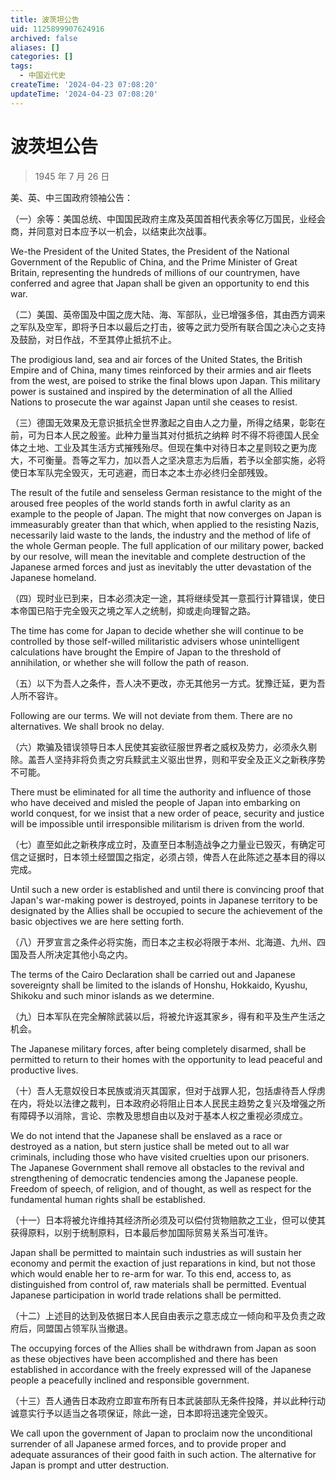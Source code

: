 ```yaml
---
title: 波茨坦公告
uid: 1125899907624916
archived: false
aliases: []
categories: []
tags:
  - 中国近代史
createTime: '2024-04-23 07:08:20'
updateTime: '2024-04-23 07:08:20'
---
```


# 波茨坦公告

> 1945 年 7 月 26 日

美、英、中三国政府领袖公告：

（一）余等：美国总统、中国国民政府主席及英国首相代表余等亿万国民，业经会商，并同意对日本应予以一机会，以结束此次战事。

We-the President of the United States, the President of the National Government of the Republic of China, and the Prime Minister of Great Britain, representing the hundreds of millions of our countrymen, have conferred and agree that Japan shall be given an opportunity to end this war.

（二）美国、英帝国及中国之庞大陆、海、军部队，业已增强多倍，其由西方调来之军队及空军，即将予日本以最后之打击，彼等之武力受所有联合国之决心之支持及鼓励，对日作战，不至其停止抵抗不止。

The prodigious land, sea and air forces of the United States, the British Empire and of China, many times reinforced by their armies and air fleets from the west, are poised to strike the final blows upon Japan. This military power is sustained and inspired by the determination of all the Allied Nations to prosecute the war against Japan until she ceases to resist.

（三）德国无效果及无意识抵抗全世界激起之自由人之力量，所得之结果，彰彰在前，可为日本人民之殷鉴。此种力量当其对付抵抗之纳粹 时不得不将德国人民全体之土地、工业及其生活方式摧残殆尽。但现在集中对待日本之星则较之更为庞大，不可衡量。吾等之军力，加以吾人之坚决意志为后盾，若予以全部实施，必将使日本军队完全毁灭，无可逃避，而日本之本土亦必终归全部残毁。

The result of the futile and senseless German resistance to the might of the aroused free peoples of the world stands forth in awful clarity as an example to the people of Japan. The might that now converges on Japan is immeasurably greater than that which, when applied to the resisting Nazis, necessarily laid waste to the lands, the industry and the method of life of the whole German people. The full application of our military power, backed by our resolve, will mean the inevitable and complete destruction of the Japanese armed forces and just as inevitably the utter devastation of the Japanese homeland.

（四）现时业已到来，日本必须决定一途，其将继续受其一意孤行计算错误，使日本帝国已陷于完全毁灭之境之军人之统制，抑或走向理智之路。

The time has come for Japan to decide whether she will continue to be controlled by those self-willed militaristic advisers whose unintelligent calculations have brought the Empire of Japan to the threshold of annihilation, or whether she will follow the path of reason.

（五）以下为吾人之条件，吾人决不更改，亦无其他另一方式。犹豫迁延，更为吾人所不容许。

Following are our terms. We will not deviate from them. There are no alternatives. We shall brook no delay.

（六）欺骗及错误领导日本人民使其妄欲征服世界者之威权及势力，必须永久剔除。盖吾人坚持非将负责之穷兵黩武主义驱出世界，则和平安全及正义之新秩序势不可能。

There must be eliminated for all time the authority and influence of those who have deceived and misled the people of Japan into embarking on world conquest, for we insist that a new order of peace, security and justice will be impossible until irresponsible militarism is driven from the world.

（七）直至如此之新秩序成立时，及直至日本制造战争之力量业已毁灭，有确定可信之证据时，日本领土经盟国之指定，必须占领，俾吾人在此陈述之基本目的得以完成。

Until such a new order is established and until there is convincing proof that Japan's war-making power is destroyed, points in Japanese territory to be designated by the Allies shall be occupied to secure the achievement of the basic objectives we are here setting forth.

（八）开罗宣言之条件必将实施，而日本之主权必将限于本州、北海道、九州、四国及吾人所决定其他小岛之内。

The terms of the Cairo Declaration shall be carried out and Japanese sovereignty shall be limited to the islands of Honshu, Hokkaido, Kyushu, Shikoku and such minor islands as we determine.

（九）日本军队在完全解除武装以后，将被允许返其家乡，得有和平及生产生活之机会。

The Japanese military forces, after being completely disarmed, shall be permitted to return to their homes with the opportunity to lead peaceful and productive lives.

（十）吾人无意奴役日本民族或消灭其国家，但对于战罪人犯，包括虐待吾人俘虏在内，将处以法律之裁判，日本政府必将阻止日本人民民主趋势之复兴及增强之所有障碍予以消除，言论、宗教及思想自由以及对于基本人权之重视必须成立。

We do not intend that the Japanese shall be enslaved as a race or destroyed as a nation, but stern justice shall be meted out to all war criminals, including those who have visited cruelties upon our prisoners. The Japanese Government shall remove all obstacles to the revival and strengthening of democratic tendencies among the Japanese people. Freedom of speech, of religion, and of thought, as well as respect for the fundamental human rights shall be established.

（十一）日本将被允许维持其经济所必须及可以偿付货物赔款之工业，但可以使其获得原料，以别于统制原料，日本最后参加国际贸易关系当可准许。

Japan shall be permitted to maintain such industries as will sustain her economy and permit the exaction of just reparations in kind, but not those which would enable her to re-arm for war. To this end, access to, as distinguished from control of, raw materials shall be permitted. Eventual Japanese participation in world trade relations shall be permitted.

（十二）上述目的达到及依据日本人民自由表示之意志成立一倾向和平及负责之政府后，同盟国占领军队当撤退。

The occupying forces of the Allies shall be withdrawn from Japan as soon as these objectives have been accomplished and there has been established in accordance with the freely expressed will of the Japanese people a peacefully inclined and responsible government.

（十三）吾人通告日本政府立即宣布所有日本武装部队无条件投降，并以此种行动诚意实行予以适当之各项保证，除此一途，日本即将迅速完全毁灭。

We call upon the government of Japan to proclaim now the unconditional surrender of all Japanese armed forces, and to provide proper and adequate assurances of their good faith in such action. The alternative for Japan is prompt and utter destruction.
